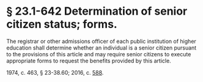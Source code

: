 # § 23.1-642 Determination of senior citizen status; forms.

<p>The registrar or other admissions officer of each public institution of higher education shall determine whether an individual is a senior citizen pursuant to the provisions of this article and may require senior citizens to execute appropriate forms to request the benefits provided by this article.</p><p>1974, c. 463, § 23-38.60; 2016, c. <a href='http://lis.virginia.gov/cgi-bin/legp604.exe?161+ful+CHAP0588'>588</a>.</p>